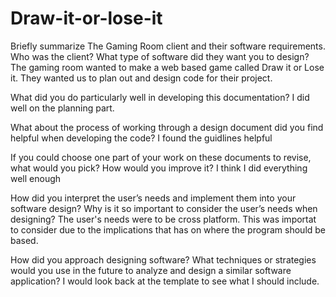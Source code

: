 # Draw-it-or-lose-it
Briefly summarize The Gaming Room client and their software requirements. Who was the client? What type of software did they want you to design?
The gaming room wanted to make a web based game called Draw it or Lose it. They wanted us to plan out and design code for their project. 

What did you do particularly well in developing this documentation?
I did well on the planning part.

What about the process of working through a design document did you find helpful when developing the code?
I found the guidlines helpful

If you could choose one part of your work on these documents to revise, what would you pick? How would you improve it?
I think I did everything well enough

How did you interpret the user’s needs and implement them into your software design? Why is it so important to consider the user’s needs when designing?
The user's needs were to be cross platform. This was importat to consider due to the implications that has on where the program should be based.

How did you approach designing software? What techniques or strategies would you use in the future to analyze and design a similar software application?
I would look back at the template to see what I should include.
